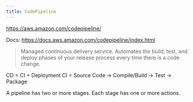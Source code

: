 ```yaml
---
title: CodePipeline
---
```


https://aws.amazon.com/codepipeline/

Docs: https://docs.aws.amazon.com/codepipeline/index.html

> Managed continuous delivery service. Automates the build, test, and deploy phases of your release process every time there is a code change.

CD = CI + Deployment
CI = Source Code -> Compile/Build -> Test -> Package

A pipeline has two or more stages. Each stage has one or more actions.
